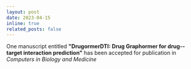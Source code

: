 ```yaml
---
layout: post
date: 2023-04-15
inline: true
related_posts: false
---
```


One manuscript entitled <b>"DrugormerDTI: Drug Graphormer for drug--target interaction prediction"</b> has been accepted for publication in <i>Computers in Biology and Medicine</i>